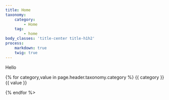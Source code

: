 ```yaml
---
title: Home
taxonomy:
    category:
        - Home
    tag:
        - home
body_classes: 'title-center title-h1h2'
process:
    markdown: true
    twig: true
---
```


Hello

{% for category,value in page.header.taxonomy.category %}
{{ category }}{{ value }}

{% endfor %>